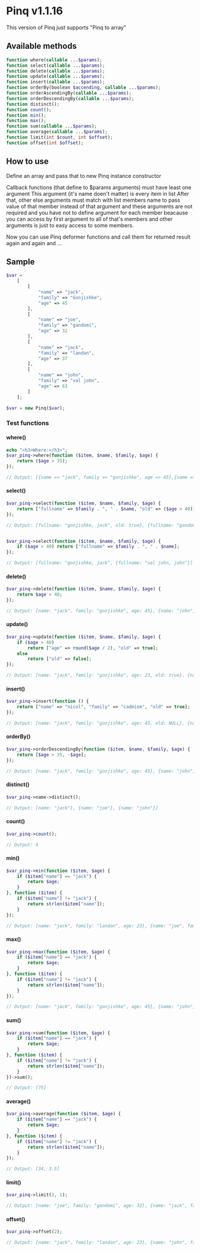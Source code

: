 # Pinq v1.1.16

This version of Pinq just supports "Pinq to array"

## Available methods

```php
function where(callable ...$params);
function select(callable ...$params);
function delete(callable ...$params);
function update(callable ...$params);
function insert(callable ...$params);
function orderBy(boolean $accending, callable ...$params);
function orderAscendingBy(callable ...$params);
function orderDescendingBy(callable ...$params);
function distinct();
function count();
function min();
function max();
function sum(callable ...$params);
function average(callable ...$params);
function limit(int $count, int $offset);
function offset(int $offset);
```

## How to use

Define an array and pass that to new Pinq instance constructor

Callback functions (that define to $params arguments) must have least one argument
This argument (it's name doen't matter) is every item in list
After that, other else arguments must match with list members name to pass value of that member instead of that argument and these arguments are not required and you have not to define argument for each member beacause you can access by first argument to all of that's members and other arguments is just to easy access to some members.

Now you can use Pinq deformer functions and call them for returned result again and again and ...

## Sample

```php
$var =
    [
        [
            "name" => "jack",
            "family" => "Gonjishke",
            "age" => 45
        ],
        [
            "name" => "joe",
            "family" => "gandomi",
            "age" => 32
        ],
        [
            "name" => "jack",
            "family" => "landan",
            "age" => 37
        ],
        [
            "name" => "john",
            "family" => "val john",
            "age" => 63
        ]
    ];

$var = new Pinq($var);
```

### Test functions

#### where()

```php
echo "<h3>Where:</h3>";
$var_pinq->where(function ($item, $name, $family, $age) {
    return ($age > 35);
});

// Output: [{name => "jack", family => "gonjishke", age => 45},{name => "john", family => "val john", age => 63}]
```

#### select()

```php
$var_pinq->select(function ($item, $name, $family, $age) {
    return ["fullname" => $family . ", " . $name, "old" => ($age > 40)];
});

// Output: [fullname: "gonjishke, jack", old: true}, {fullname: "gandomi, joe", old => false}, {fullname: "landan, jack" old: false}, {fullname: "val john, john", old: true}]


$var_pinq->select(function ($item, $name, $family, $age) {
    if ($age > 40) return ["fullname" => $family . ", " . $name];
});

// Output: [fullname: "gonjishke, jack", {fullname: "val john, john"}]
```

#### delete()

```php
$var_pinq->delete(function ($item, $name, $family, $age) {
    return $age < 40;
});

// Output: [name: "jack", family: "gonjishke", age: 45}, {name: "john", family: "val john", age: 63}]
```

#### update()

```php
$var_pinq->update(function ($item, $name, $family, $age) {
    if ($age > 40)
        return ["age" => round($age / 2), "old" => true];
    else
        return ["old" => false];
});

// Output: [name: "jack", family: "gonjishke", age: 23, old: true}, {name: "joe", family: "gandomi", age: 32, old: false}, {name: "jack", family: "landan", age: 23, old: false}, {name: "john", family: "val john", age: 32, old: true}]
```

#### insert()

```php
$var_pinq->insert(function () {
    return ["name" => "nicol", "family" => "cadmiom", "old" => true];
});

// Output: [name: "jack", family: "gonjishke", age: 45, old: NULL}, {name: "joe", family: "gandomi", age: 32, old: NULL}, {name: "jack", family: "landan", age: 23, old: NULL}, {name: "john", family: "val john", age: 63, old: NULL}, {name: "nicol", family: "cadmiom", old: true, age: NULL}]
```

#### orderBy()

```php
$var_pinq->orderDescendingBy(function ($item, $name, $family, $age) {
    return [$age > 35, -$age];
});

// Output: [name: "jack", family: "gonjishke", age: 45}, {name: "john", family: "val john", age: 63}, {name: "jack", family: "landan", age: 23}, {name: "joe", family: "gandomi", age: 32}]
```

#### distinct()

```php
$var_pinq->name->distinct();

// Output: [name: "jack"}, {name: "joe"}, {name: "john"}]
```

#### count()

```php
$var_pinq->count();

// Output: 4
```

#### min()

```php
$var_pinq->min(function ($item, $age) {
    if ($item["name"] == "jack") {
        return $age;
    }
}, function ($item) {
    if ($item["name"] != "jack") {
        return strlen($item["name"]);
    }
});

// Output: [name: "jack", family: "landan", age: 23}, {name: "joe", family: "gandomi", age: 32}]
```

#### max()

```php
$var_pinq->max(function ($item, $age) {
    if ($item["name"] == "jack") {
        return $age;
    }
}, function ($item) {
    if ($item["name"] != "jack") {
        return strlen($item["name"]);
    }
});

// Output: [name: "jack", family: "gonjishke", age: 45}, {name: "john", family: "val john", age: 63}]
```

#### sum()

```php
$var_pinq->sum(function ($item, $age) {
    if ($item["name"] == "jack") {
        return $age;
    }
}, function ($item) {
    if ($item["name"] != "jack") {
        return strlen($item["name"]);
    }
})->sum();

// Output: [75]
```

#### average()

```php
$var_pinq->average(function ($item, $age) {
    if ($item["name"] == "jack") {
        return $age;
    }
}, function ($item) {
    if ($item["name"] != "jack") {
        return strlen($item["name"]);
    }
});

// Output: [34, 3.5]
```

#### limit()

```php
$var_pinq->limit(2, 1);

// Output: [name: "joe", family: "gandomi", age: 32}, {name: "jack", family: "landan", age: 23}]
```

#### offset()

```php
$var_pinq->offset(2);

// Output: [name: "jack", family: "landan", age: 23}, {name: "john", family: "val john", age: 63}]
```
